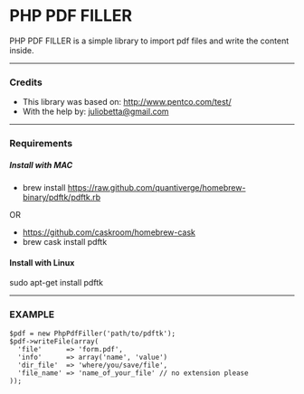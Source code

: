 # PHP PDF FILLER

PHP PDF FILLER is a simple library to import pdf files and write the content inside.

-------------------------------------------------------------------------------

### Credits
 * This library was based on: http://www.pentco.com/test/
 * With the help by: <juliobetta@gmail.com>

-------------------------------------------------------------------------------

### Requirements

##### Install with MAC
  * brew install https://raw.github.com/quantiverge/homebrew-binary/pdftk/pdftk.rb
  
  OR
  * https://github.com/caskroom/homebrew-cask
  * brew cask install pdftk

#### Install with Linux
  sudo apt-get install pdftk
  
-------------------------------------------------------------------------------

### EXAMPLE
    $pdf = new PhpPdfFiller('path/to/pdftk');
    $pdf->writeFile(array(
      'file'      => 'form.pdf',
      'info'      => array('name', 'value')
      'dir_file'  => 'where/you/save/file',
      'file_name' => 'name_of_your_file' // no extension please
    ));
